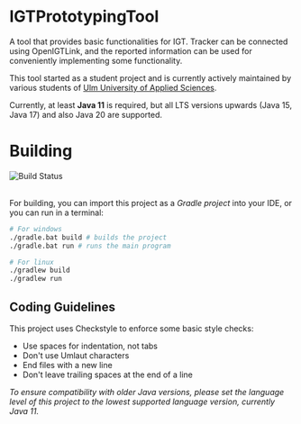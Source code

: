 # IGTPrototypingTool

A tool that provides basic functionalities for IGT.
Tracker can be connected using OpenIGTLink, and the reported information can be used for conveniently implementing some functionality.

This tool started as a student project and is currently actively maintained by various students of [Ulm University of Applied Sciences](https://www.thu.de).

Currently, at least **Java 11** is required, but all LTS versions upwards (Java 15, Java 17) and also Java 20 are supported.

# Building
![Build Status](https://github.com/NAMI-THU/IGTPrototypingTool/actions/workflows/gradle-build.yml/badge.svg?branch=master)

\
For building, you can import this project as a *Gradle project* into your IDE, or you
can run in a terminal:
```bash
# For windows
./gradle.bat build # builds the project
./gradle.bat run # runs the main program

# For linux
./gradlew build
./gradlew run
```

## Coding Guidelines
This project uses Checkstyle to enforce some basic style checks:
* Use spaces for indentation, not tabs
* Don't use Umlaut characters
* End files with a new line
* Don't leave trailing spaces at the end of a line

_*To ensure compatibility with older Java versions, please set the language level of this project to the lowest supported language version, currently Java 11.*_

